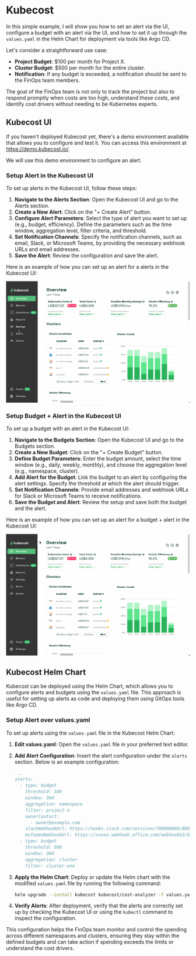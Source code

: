 # Kubecost

In this simple example, I will show you how to set an alert via the UI, configure a budget with an alert via the UI, and how to set it up through the `values.yaml` in the Helm Chart for deployment via tools like Argo CD.

Let's consider a straightforward use case:

- **Project Budget**: $100 per month for Project X.
- **Cluster Budget**: $500 per month for the entire cluster.
- **Notification**: If any budget is exceeded, a notification should be sent to the FinOps team members.

The goal of the FinOps team is not only to track the project but also to respond promptly when costs are too high, understand these costs, and identify cost drivers without needing to be Kubernetes experts.

## Kubecost UI

If you haven't deployed Kubecost yet, there's a demo environment available that allows you to configure and test it. You can access this environment at https://demo.kubecost.io/.

We will use this demo environment to configure an alert.

### Setup Alert in the Kubecost UI

To set up alerts in the Kubecost UI, follow these steps:

1. **Navigate to the Alerts Section**: Open the Kubecost UI and go to the Alerts section.
2. **Create a New Alert**: Click on the "+ Create Alert" button.
3. **Configure Alert Parameters**: Select the type of alert you want to set up (e.g., budget, efficiency). Define the parameters such as the time window, aggregation level, filter criteria, and threshold.
4. **Set Notification Channels**: Specify the notification channels, such as email, Slack, or Microsoft Teams, by providing the necessary webhook URLs and email addresses.
5. **Save the Alert**: Review the configuration and save the alert.

Here is an example of how you can set up an alert for a alerts in the Kubecost UI:

![Kubecost UI Setup Alert](kubecost_ui_setup_alert.gif)

### Setup Budget + Alert in the Kubecost UI

To set up a budget with an alert in the Kubecost UI:

1. **Navigate to the Budgets Section**: Open the Kubecost UI and go to the Budgets section.
2. **Create a New Budget**: Click on the "+ Create Budget" button.
3. **Define Budget Parameters**: Enter the budget amount, select the time window (e.g., daily, weekly, monthly), and choose the aggregation level (e.g., namespace, cluster).
4. **Add Alert for the Budget**: Link the budget to an alert by configuring the alert settings. Specify the threshold at which the alert should trigger.
5. **Set Notification Channels**: Provide email addresses and webhook URLs for Slack or Microsoft Teams to receive notifications.
6. **Save the Budget and Alert**: Review the setup and save both the budget and the alert.

Here is an example of how you can set up an alert for a budget + alert in the Kubecost UI:

![Kubecost UI Setup Budget + Alert](kubecost_ui_budget_setup_alert.gif)

## Kubecost Helm Chart

Kubecost can be deployed using the Helm Chart, which allows you to configure alerts and budgets using the `values.yaml` file. This approach is useful for setting up alerts as code and deploying them using GitOps tools like Argo CD.

### Setup Alert over values.yaml

To set up alerts using the `values.yaml` file in the Kubecost Helm Chart:

1. **Edit values.yaml**: Open the `values.yaml` file in your preferred text editor.
2. **Add Alert Configuration**: Insert the alert configuration under the `alerts` section. Below is an example configuration:

   ```yaml
   ...
   alerts:
     - type: budget
       threshold: 100
       window: 30d
       aggregation: namespace
       filter: project-x
       ownerContact:
         - owner@example.com
       slackWebhookUrl: https://hooks.slack.com/services/T00000000/B00000000/XXXXXXXXXXXXXXXXXXXXXXXX
       msTeamsWebhookUrl: https://xxxxx.webhook.office.com/webhookb2/XXXXXXXXXXXXXXXXXXXXXXXX/IncomingWebhook/XXXXXXXXXXXXXXXXXXXXXXXX
     - type: budget
       threshold: 500
       window: 30d
       aggregation: cluster
       filter: cluster-one
   ```

3. **Apply the Helm Chart**: Deploy or update the Helm chart with the modified `values.yaml` file by running the following command:
   ```sh
   helm upgrade --install kubecost kubecost/cost-analyzer -f values.yaml -n kubecost --create-namespace
   ```
4. **Verify Alerts**: After deployment, verify that the alerts are correctly set up by checking the Kubecost UI or using the `kubectl` command to inspect the configuration.

This configuration helps the FinOps team monitor and control the spending across different namespaces and clusters, ensuring they stay within the defined budgets and can take action if spending exceeds the limits or understand the cost drivers.
